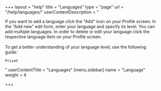 +++
layout = "help"
title = "Languages"
type = "page"
url = "/help/languages/"
userContentDescription = "<p>If you want to add a language click the \"Add\" icon on your Profile screen. In the \"Add new\" edit form, enter your language and specify its level. You can add multiple languages. In order to delete or edit your language click the respective language item on your Profile screen.<br><br>To get a better understanding of your language level, use the following guide:</p><pre><code>Privet</code></pre>"
userContentTitle = "Languages"
[menu.sidebar]
name = "Language"
weight = 4

+++
